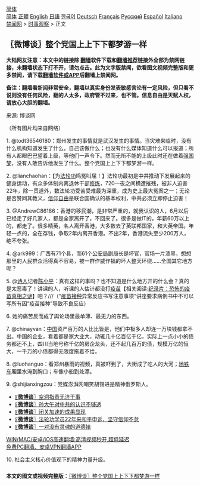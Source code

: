  <!-- 面包屑导航 --> <div class="breadcrumb"><!-- GTranslate: https://gtranslate.io/ -->  <div class="switcher notranslate">  <div class="selected">  <a href="#" onclick="return false;"> 简体</a>  </div>  <div class="option">  <a href="https://www.bannedbook.org" onclick="doGTranslate('zh-CN|zh-CN');jQuery('div.switcher div.selected a').html(jQuery(this).html());return false;" title="简体中文" class="nturl selected"> 简体</a>  <a href="https://www.bannedbook.org/zh-tw/" onclick="doGTranslate('zh-CN|zh-TW');jQuery('div.switcher div.selected a').html(jQuery(this).html());return false;" title="繁體中文" class="nturl"> 正體</a>  <a href="https://www.bannedbook.org/en/" onclick="doGTranslate('zh-CN|en');jQuery('div.switcher div.selected a').html(jQuery(this).html());return false;" title="English" class="nturl"> English</a>  <a href="https://www.bannedbook.org/ja/" onclick="doGTranslate('zh-CN|ja');jQuery('div.switcher div.selected a').html(jQuery(this).html());return false;" title="日本語" class="nturl"> 日語</a>  <a href="https://www.bannedbook.org/ko/" onclick="doGTranslate('zh-CN|ko');jQuery('div.switcher div.selected a').html(jQuery(this).html());return false;" title="한국어" class="nturl"> 한국어</a>  <a href="https://www.bannedbook.org/de/" onclick="doGTranslate('zh-CN|de');jQuery('div.switcher div.selected a').html(jQuery(this).html());return false;" title="Deutsch" class="nturl"> Deutsch</a>  <a href="https://www.bannedbook.org/fr/" onclick="doGTranslate('zh-CN|fr');jQuery('div.switcher div.selected a').html(jQuery(this).html());return false;" title="Français" class="nturl"> Français</a>  <a href="https://www.bannedbook.org/ru/" onclick="doGTranslate('zh-CN|ru');jQuery('div.switcher div.selected a').html(jQuery(this).html());return false;" title="Русский" class="nturl"> Русский</a>  <a href="https://www.bannedbook.org/es/" onclick="doGTranslate('zh-CN|es');jQuery('div.switcher div.selected a').html(jQuery(this).html());return false;" title="Español" class="nturl"> Español</a>  <a href="https://www.bannedbook.org/it/" onclick="doGTranslate('zh-CN|it');jQuery('div.switcher div.selected a').html(jQuery(this).html());return false;" title="Italiano" class="nturl"> Italiano</a>  </div>  </div>      <div class='breadcrumb-sub'><!-- Breadcrumb NavXT 6.3.0 --> <a href="https://www.bannedbook.org/" class="home">禁闻网</a> &gt; <a href="https://www.bannedbook.org/bnews/ssgc/" class="category">时事观察</a> &gt; 正文</div></div><h2>〖微博谈〗整个党国上上下下都梦游一样</h2> <p class="notice"><b>大陆网友注意：本文中的链接除 <a href="https://github.com/bannedbook/fanqiang" >翻墙</a>软件下载和<a href="https://github.com/killgcd/justmysocks/blob/master/README.md">翻墙推荐</a>链接外全部为禁网链接，未翻墙状态下打不开，请勿点击。此为文字版禁闻，欲看图文视频完整版和更多禁闻，请下载<a href="https://github.com/bannedbook/fanqiang">翻墙软件或APP</a>后翻墙上禁闻网。</p><p>备注：翻墙看新闻非常安全，翻墙以真实身份发表敏感言论有一定风险，但只看不说则没有任何风险，翻的人太多，政府管不过来，也不管。信息自由是天赋人权，请放心大胆的翻墙。</b></p>  <div class="entry"> <p>来源:&nbsp;博谈网                          </p> <p>（所有图片均来自网络）</p> <p></p> <p></p> <p></p>  <p></p> <p></p> <p></p> <p></p> <p></p>  <p></p> <p></p> <p>1. @todt36546180：郑州发生的事情就是武汉发生的事情。当灾难来临时，没有什么机构知道发生了什么，自己该做什么；也没有什么媒体知道什么可以报道；所有人都眼巴巴望着上级，等他们一声令下。然而无所不能的上级此时还在做着<a href="https://www.bannedbook.org/bnews/tag/%E5%BC%BA%E5%9B%BD%E6%A2%A6/" class="st_tag internal_tag" rel="tag" title="标签 强国梦 下的日志">强国梦</a>，没有人敢告诉他发生了什么。整个党国上上下下都梦游一样。</p> <p>2. @lianchaohan：【为<a href="https://www.bannedbook.org/bnews/tag/%e6%b3%95%e8%bd%ae%e5%8a%9f/" class="st_tag internal_tag" rel="tag" title="标签 法轮功 下的日志">法轮功</a>鸣冤叫屈！】法轮功最初是中共推动下发展起来的健身运动，有众多体制内离退休干部<span class='wp_keywordlink'><a href="https://www.qi-gong.me/" title="气功修炼网" target="_blank">修炼</a></span>，720一夜之间横遭摧残，被非人迫害22年，除一贯道外，数法轮功受苦受难最为深重，成为史上最大冤案之一；无论是否赞同其教义，<span class='wp_keywordlink'><a href="https://www.bannedbook.org/forum11/topic307.html" title="禁片：在中国宗教信仰自由吗？" target="_blank">信仰自由</a></span>是联合国确认的基本权利，中共必须立即停止迫害！</p> <p>3. @AndrewC86186：香港的移民潮，是非常严重的，就我认识的人，6月以后已经走了好几家人，都是全家离开了，不回来了。很多是做IT的，年薪60万以上的，都走了。很多精英，名人离开香港，大多数去了英联邦国家，和大英帝国。年轻一点的，全在存钱，争取2年内离开香港。不出2年，香港流失至少200万人，绝不夸张。</p>  <p>4. @ark999：广西有71个县，而61个<a href="https://www.bannedbook.org/bnews/tag/%e5%85%ac%e5%ae%89%e5%b1%80/" class="st_tag internal_tag" rel="tag" title="标签 公安局 下的日志">公安局</a>副局长是坏官，官场一片漆黑，想想那里的人民群众活得真不容易，被一群作威作福的坏人整天环绕……全国其它地方呢？</p> <p>5. @<span class='wp_keywordlink'><a href="https://www.bannedbook.org/forum11/topic295.html" title="禁片：诗人的悲歌" target="_blank">诗人</a></span>记者<a href="https://www.bannedbook.org/bnews/tag/%e9%99%88%e5%b0%8f%e5%b9%b3/" class="st_tag internal_tag" rel="tag" title="标签 陈小平 下的日志">陈小平</a>：真有这样的事吗？也不知道是什么地方开的什么会？真的是太恶毒了！讲课的人，听课的人估计都没打<span class='wp_keywordlink'><a href="https://www.bannedbook.org/bnews/tculture/20160630/551027.html" title="疫苗" target="_blank">疫苗</a></span>【相关阅读:<a href='https://www.bannedbook.org/bnews/topimagenews/20180408/925060.html' target='_blank'>纪录片：恐怖的疫苗真相之谜</a>】吧？///（“<a href="https://www.bannedbook.org/bnews/tag/%E7%96%AB%E8%8B%97%E6%8E%A5%E7%A7%8D/" class="st_tag internal_tag" rel="tag" title="标签 疫苗接种 下的日志">疫苗接种</a>异常反应书写注意事项”讲座要求病例书中不可以写所有因“疫苗接种”导致不良反应）</p> <p>6. 她的痛苦反而成了舆论场里最单薄、最无力的东西。</p> <p>7. @chinayvan：<span class='wp_keywordlink_affiliate'><a href="https://www.bannedbook.org/" title="中国" target="_blank">中国</a></span>资产百万的人比比皆是，他们中极多人却连一万块钱都拿不出。中国的企业，看着都是家大业大，动辄几十亿百亿千亿，实际上一点小小的债务都还不上，四川当地号称千亿的房企龙头，还不起几百万的债，规模万亿的恒大，一千万的小债都得无限度拖着不给。</p> <p>8. @luohanguo：看郑州暴雨的视频，真被吓到了，大街成了吃人的大河；<a href="https://www.bannedbook.org/bnews/tag/%E5%9C%B0%E9%93%81%E8%BD%A6/" class="st_tag internal_tag" rel="tag" title="标签 地铁车 下的日志">地铁车</a>厢里水淹到胸口；车像小船到处漂。</p>  <p>9. @shijianxingzou：党媒澎湃网嘲笑胡锡进是精神俄罗斯人。</p> <ul class='op-related-articles' title='相关阅读'> <li><a href='https://www.bannedbook.org/bnews/ssgc/20210720/1590525.html' target='_blank'>〖<b>微博谈</b>〗空洞指责无济于事</a></li> <li><a href='https://www.bannedbook.org/bnews/ssgc/20210719/1589907.html' target='_blank'>〖<b>微博谈</b>〗孙大午对中共的认识不够透</a></li> <li><a href='https://www.bannedbook.org/bnews/ssgc/20210718/1589464.html' target='_blank'>〖<b>微博谈</b>〗闭关加速的成果显现</a></li> <li><a href='https://www.bannedbook.org/bnews/ssgc/20210717/1588868.html' target='_blank'>〖<b>微博谈</b>〗法轮功学员22年来和平申诉，坚守信仰不怠</a></li> <li><a href='https://www.bannedbook.org/bnews/ssgc/20210716/1588160.html' target='_blank'>〖<b>微博谈</b>〗一对没有灵魂的道德婊</a></li> </ul> <p class="texttj"> <a href="https://github.com/bannedbook/fanqiang/wiki/V2ray%E6%9C%BA%E5%9C%BA" target="_blank">WIN/MAC/安卓/iOS高速翻墙:高清视频秒开,超低延迟</a><br/> <a href="https://github.com/bannedbook/fanqiang/wiki/%E7%A6%81%E9%97%BB%E7%BD%91%E5%AE%89%E5%8D%93%E7%BF%BB%E5%A2%99%E6%96%B0%E9%97%BBAPP" target="_blank">免费PC翻墙、安卓VPN翻墙APP</a></p><p>10. 社会主义核心价值观下的精神力量升级。</p><a name='sharetosocial'></a>  <div style="margin-bottom:5px;padding-bottom:5px;clear:both"> <div id="archive-pix-1" class="banner-ads"> <!-- AuctionX Display platform tag START --> <div id="26318x728x90x621x_ADSLOT2" clicktrack="%%CLICK_URL_ESC%%"></div> <!-- AuctionX Display platform tag END --> </div> <div id="archive-pix-2" class="banner-ads"> <!-- AuctionX Display platform tag START --> <div id="26315x300x250x621x_ADSLOT2" clicktrack="%%CLICK_URL_ESC%%"></div> <!-- AuctionX Display platform tag END --> </div> </div>  <div id="archive-pix-1" class="banner-ads"> <!-- AuctionX Display platform tag START --> <div id="26318x728x90x621x_ADSLOT3" clicktrack="%%CLICK_URL_ESC%%"></div> <!-- AuctionX Display platform tag END --> </div> <div><b>本文的图文或视频完整版</b>：<a href='https://www.bannedbook.org/bnews/ssgc/20210721/1591286.html'>〖微博谈〗整个党国上上下下都梦游一样</a></div>  </div><!--END ENTRY--> 